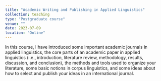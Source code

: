 ```yaml
---
title: "Academic Writing and Publishing in Applied Linguistics"
collection: teaching
type: "Postgraduate course"
venue: ""
date: 2023-07-09
location: "Online"
---
```


In this course, I have introduced some important academic journals in applied linguistics, the core parts of an academic paper in applied linguistics (i.e., introduction, literature review, methodology, results, discussion, and conclusion), the methods and tools used to organize your literature, some basic notions in corpus linguistics, and some ideas about how to select and publish your ideas in an international journal.


